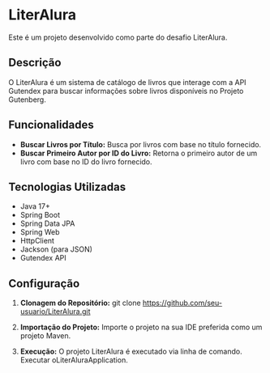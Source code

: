 # LiterAlura

Este é um projeto desenvolvido como parte do desafio LiterAlura.

## Descrição

O LiterAlura é um sistema de catálogo de livros que interage com a API Gutendex para buscar informações sobre livros disponíveis no Projeto Gutenberg.

## Funcionalidades

- **Buscar Livros por Título:** Busca por livros com base no título fornecido.
- **Buscar Primeiro Autor por ID do Livro:** Retorna o primeiro autor de um livro com base no ID do livro fornecido.

## Tecnologias Utilizadas

- Java 17+
- Spring Boot
- Spring Data JPA
- Spring Web
- HttpClient
- Jackson (para JSON)
- Gutendex API

## Configuração

1. **Clonagem do Repositório:**
git clone https://github.com/seu-usuario/LiterAlura.git


2. **Importação do Projeto:**
Importe o projeto na sua IDE preferida como um projeto Maven.

3. **Execução:**
O projeto LiterAlura é executado via linha de comando. Executar oLiterAluraApplication.
